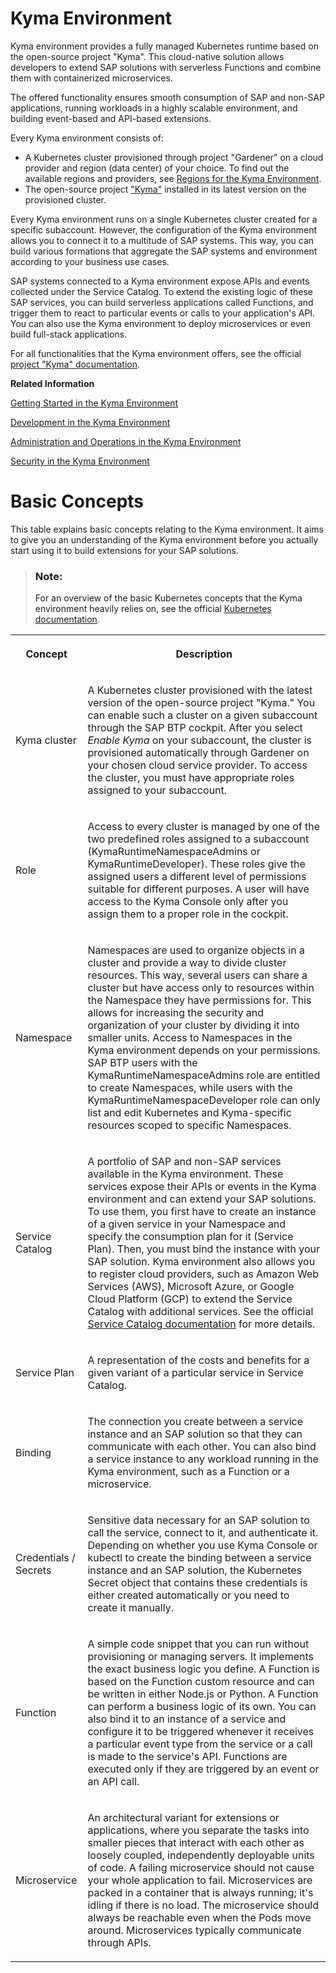 <!-- loio468c2f3c3ca24c2c8497ef9f83154c44 -->

# Kyma Environment

Kyma environment provides a fully managed Kubernetes runtime based on the open-source project "Kyma". This cloud-native solution allows developers to extend SAP solutions with serverless Functions and combine them with containerized microservices.

The offered functionality ensures smooth consumption of SAP and non-SAP applications, running workloads in a highly scalable environment, and building event-based and API-based extensions.

Every Kyma environment consists of:

-   A Kubernetes cluster provisioned through project "Gardener" on a cloud provider and region \(data center\) of your choice. To find out the available regions and providers, see [Regions for the Kyma Environment](Regions_350356d.md#loio557ec3adc3174ed4914ec9d6d13487cf).
-   The open-source project ["Kyma"](https://kyma-project.io/) installed in its latest version on the provisioned cluster.

Every Kyma environment runs on a single Kubernetes cluster created for a specific subaccount. However, the configuration of the Kyma environment allows you to connect it to a multitude of SAP systems. This way, you can build various formations that aggregate the SAP systems and environment according to your business use cases.

SAP systems connected to a Kyma environment expose APIs and events collected under the Service Catalog. To extend the existing logic of these SAP services, you can build serverless applications called Functions, and trigger them to react to particular events or calls to your application's API. You can also use the Kyma environment to deploy microservices or even build full-stack applications.

For all functionalities that the Kyma environment offers, see the official [project "Kyma" documentation](https://kyma-project.io/docs/).

**Related Information**  


[Getting Started in the Kyma Environment](Getting_Started_in_the_Kyma_Environment_d1abd18.md "The getting started document describes the full list of steps you must complete as an administrator to set up a fully operational Kyma environment to which you can connect the chosen SAP solutions.")

[Development in the Kyma Environment](Development_in_the_Kyma_Environment_606ec61.md "Learn more about developing applications in the Kyma environment.")

[Administration and Operations in the Kyma Environment](Administration_and_Operations_in_the_Kyma_Environment_b8e1686.md "This is the managed offering of Kyma, which gives you a managed Kubernetes cluster with SAP BTP, Kyma runtime (based on the open-source project &quot;Kyma&quot;). The administrators of the Kyma environment take care of setting it up and make sure it is ready for developers to work with. Enable Kyma to build applications and extensions to SAP and third-party solutions, manage roles, have your Kubernetes objects backed up, and view metrics and logs.")

[Security in the Kyma Environment](Security_in_the_Kyma_Environment_ee08fdf.md "The Kyma environment-specific security aspects include guidelines on personal data protection and details on processing and storing logs.")

 <a name="loio468c2f3c3ca24c2c8497ef9f83154c44 loio4a0dd09368ce40bfa3c99cae46de49e1__loio4a0dd09368ce40bfa3c99cae46de49e1"/>

<!-- loio4a0dd09368ce40bfa3c99cae46de49e1 -->

# Basic Concepts



This table explains basic concepts relating to the Kyma environment. It aims to give you an understanding of the Kyma environment before you actually start using it to build extensions for your SAP solutions.

> ### Note:  
> For an overview of the basic Kubernetes concepts that the Kyma environment heavily relies on, see the official [Kubernetes documentation](https://kubernetes.io/docs/reference/glossary/?all=true).




<table>
<tr>
<th>

Concept



</th>
<th>

Description



</th>
</tr>
<tr>
<td>

Kyma cluster



</td>
<td>

A Kubernetes cluster provisioned with the latest version of the open-source project "Kyma." You can enable such a cluster on a given subaccount through the SAP BTP cockpit. After you select *Enable Kyma* on your subaccount, the cluster is provisioned automatically through Gardener on your chosen cloud service provider. To access the cluster, you must have appropriate roles assigned to your subaccount.



</td>
</tr>
<tr>
<td>

Role



</td>
<td>

Access to every cluster is managed by one of the two predefined roles assigned to a subaccount \(KymaRuntimeNamespaceAdmins or KymaRuntimeDeveloper\). These roles give the assigned users a different level of permissions suitable for different purposes. A user will have access to the Kyma Console only after you assign them to a proper role in the cockpit.



</td>
</tr>
<tr>
<td>

Namespace



</td>
<td>

Namespaces are used to organize objects in a cluster and provide a way to divide cluster resources. This way, several users can share a cluster but have access only to resources within the Namespace they have permissions for. This allows for increasing the security and organization of your cluster by dividing it into smaller units. Access to Namespaces in the Kyma environment depends on your permissions. SAP BTP users with the KymaRuntimeNamespaceAdmins role are entitled to create Namespaces, while users with the KymaRuntimeNamespaceDeveloper role can only list and edit Kubernetes and Kyma-specific resources scoped to specific Namespaces.



</td>
</tr>
<tr>
<td>

Service Catalog



</td>
<td>

A portfolio of SAP and non-SAP services available in the Kyma environment. These services expose their APIs or events in the Kyma environment and can extend your SAP solutions. To use them, you first have to create an instance of a given service in your Namespace and specify the consumption plan for it \(Service Plan\). Then, you must bind the instance with your SAP solution. Kyma environment also allows you to register cloud providers, such as Amazon Web Services \(AWS\), Microsoft Azure, or Google Cloud Platform \(GCP\) to extend the Service Catalog with additional services. See the official [Service Catalog documentation](https://svc-cat.io/docs/resources/#serviceinstance) for more details.



</td>
</tr>
<tr>
<td>

Service Plan



</td>
<td>

A representation of the costs and benefits for a given variant of a particular service in Service Catalog.



</td>
</tr>
<tr>
<td>

Binding



</td>
<td>

The connection you create between a service instance and an SAP solution so that they can communicate with each other. You can also bind a service instance to any workload running in the Kyma environment, such as a Function or a microservice.



</td>
</tr>
<tr>
<td>

Credentials / Secrets



</td>
<td>

Sensitive data necessary for an SAP solution to call the service, connect to it, and authenticate it. Depending on whether you use Kyma Console or kubectl to create the binding between a service instance and an SAP solution, the Kubernetes Secret object that contains these credentials is either created automatically or you need to create it manually.



</td>
</tr>
<tr>
<td>

Function



</td>
<td>

A simple code snippet that you can run without provisioning or managing servers. It implements the exact business logic you define. A Function is based on the Function custom resource and can be written in either Node.js or Python. A Function can perform a business logic of its own. You can also bind it to an instance of a service and configure it to be triggered whenever it receives a particular event type from the service or a call is made to the service's API. Functions are executed only if they are triggered by an event or an API call.



</td>
</tr>
<tr>
<td>

Microservice



</td>
<td>

An architectural variant for extensions or applications, where you separate the tasks into smaller pieces that interact with each other as loosely coupled, independently deployable units of code. A failing microservice should not cause your whole application to fail. Microservices are packed in a container that is always running; it's idling if there is no load. The microservice should always be reachable even when the Pods move around. Microservices typically communicate through APIs.



</td>
</tr>
</table>

